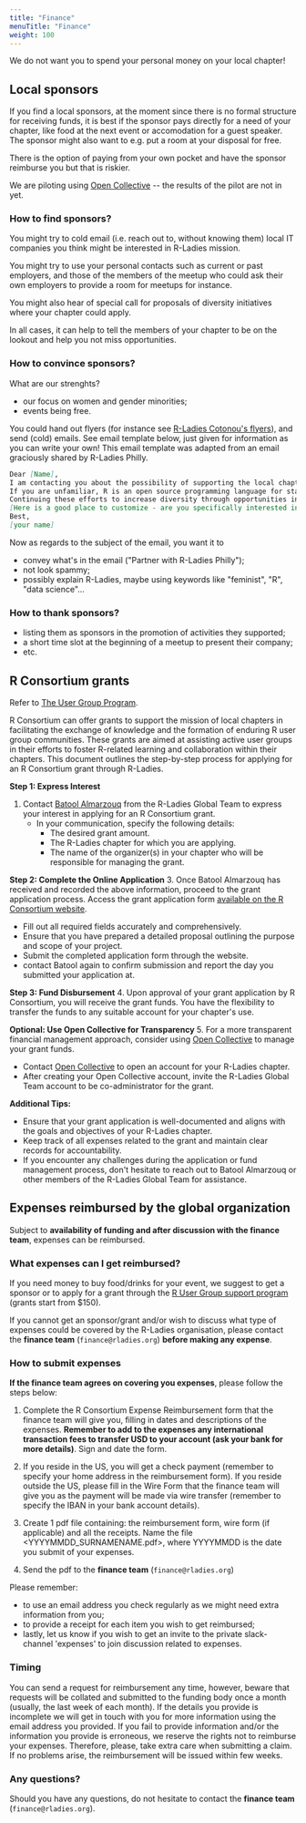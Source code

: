 ```yaml
---
title: "Finance"
menuTitle: "Finance"
weight: 100
---
```


We do not want you to spend your personal money on your local chapter!

## Local sponsors

If you find a local sponsors, at the moment since there is no formal structure for receiving funds, it is best if the sponsor pays directly for a need of your chapter, like food at the next event or accomodation for a guest speaker.
The sponsor might also want to e.g. put a room at your disposal for free.

There is the option of paying from your own pocket and have the sponsor reimburse you but that is riskier.

We are piloting using [Open Collective](https://opencollective.com/) -- the results of the pilot are not in yet. 

### How to find sponsors?

You might try to cold email (i.e. reach out to, without knowing them) local IT companies you think might be interested in R-Ladies mission.

You might try to use your personal contacts such as current or past employers, and those of the members of the meetup who could ask their own employers to provide a room for meetups for instance.

You might also hear of special call for proposals of diversity initiatives where your chapter could apply. 

In all cases, it can help to tell the members of your chapter to be on the lookout and help you not miss opportunities.

### How to convince sponsors?

What are our strenghts?

* our focus on women and gender minorities;
* events being free.

You could hand out flyers (for instance see [R-Ladies Cotonou's flyers](https://github.com/sbnadejda/flyers_R-LadiesCtn)), and send (cold) emails.
See email template below, just given for information as you can write your own! This email template was adapted from an email graciously shared by R-Ladies Philly.

```markdown
Dear [Name],
I am contacting you about the possibility of supporting the local chapter of R-Ladies [chapter name and online presence]. R-Ladies is a world-wide organization that promotes gender diversity in the data science community. As the [chapter name] chapter, we actively share and exchange knowledge with 100+ other chapters across the world, and bring together [usual number of attendees] members each [event frequency] for networking and knowledge sharing events. Since starting in [creation date], we’ve grown to [number of meetup members] members, and have set the groundwork for [positive phrase, e.g. "civic engagement" if you paired with non-profits, "community building among data scientists", etc].
If you are unfamiliar, R is an open source programming language for statistical computing that is widely used in many sectors. We are organizing [event types e.g. workshops] for women and underrepresented genders interested in R with topics like beginning R, R/Shiny, and statistical methods. [Add other events here if relevant e.g. bookclubs, networking events]
Continuing these efforts to increase diversity through opportunities in data science in [chapter location] will require time and resources (e.g. food, location space, online hosting, access to experts). We are committed to dedicating our time to this mission, and we would welcome the opportunity to partner with [company] to develop these avenues further.
[Here is a good place to customize - are you specifically interested in this sponsor hosting an event? Providing food for an event? Providing printing services?]
Best,
[your name]
```

Now as regards to the subject of the email, you want it to

* convey what's in the email ("Partner with R-Ladies Philly");
* not look spammy;
* possibly explain R-Ladies, maybe using keywords like "feminist", "R", "data science"...

### How to thank sponsors?

* listing them as sponsors in the promotion of activities they supported;
* a short time slot at the beginning of a meetup to present their company;
* etc.

## R Consortium grants

Refer to [The User Group Program](https://www.r-consortium.org/projects/r-user-group-support-program).

R Consortium can offer grants to support the mission of local chapters in facilitating the exchange of knowledge and the formation of enduring R user group communities. These grants are aimed at assisting active user groups in their efforts to foster R-related learning and collaboration within their chapters. This document outlines the step-by-step process for applying for an R Consortium grant through R-Ladies.

**Step 1: Express Interest**
1. Contact [Batool Almarzouq](grants@rladies.org) from the R-Ladies Global Team to express your interest in applying for an R Consortium grant.
   - In your communication, specify the following details:
     - The desired grant amount.
     - The R-Ladies chapter for which you are applying.
     - The name of the organizer(s) in your chapter who will be responsible for managing the grant.

**Step 2: Complete the Online Application**
3. Once Batool Almarzouq has received and recorded the above information, proceed to the grant application process. Access the grant application form [available on the R Consortium website](https://www.r-consortium.org/projects/r-user-group-support-program).
   - Fill out all required fields accurately and comprehensively.
   - Ensure that you have prepared a detailed proposal outlining the purpose and scope of your project.
   - Submit the completed application form through the website.
   - contact Batool again to confirm submission and report the day you submitted your application at.

**Step 3: Fund Disbursement**
4. Upon approval of your grant application by R Consortium, you will receive the grant funds. You have the flexibility to transfer the funds to any suitable account for your chapter's use.

**Optional: Use Open Collective for Transparency**
5. For a more transparent financial management approach, consider using [Open Collective](https://opencollective.com/) to manage your grant funds.
   - Contact [Open Collective](https://opencollective.com/) to open an account for your R-Ladies chapter.
   - After creating your Open Collective account, invite the R-Ladies Global Team account to be co-administrator for the grant.

**Additional Tips:**
- Ensure that your grant application is well-documented and aligns with the goals and objectives of your R-Ladies chapter.
- Keep track of all expenses related to the grant and maintain clear records for accountability.
- If you encounter any challenges during the application or fund management process, don't hesitate to reach out to Batool Almarzouq or other members of the R-Ladies Global Team for assistance.


## Expenses reimbursed by the global organization

Subject to **availability of funding and after discussion with the finance team**, expenses can be reimbursed.

### What expenses can I get reimbursed?

If you need money to buy food/drinks for your event, we suggest to get a sponsor or to apply for a grant through the [R User Group support program](https://www.r-consortium.org/projects/r-user-group-support-program) (grants start from $150).

If you cannot get an sponsor/grant and/or wish to discuss what type of expenses could be covered by the R-Ladies organisation, please contact the **finance team** (`finance@rladies.org`) **before making any expense**.

### How to submit expenses

**If the finance team agrees on covering you expenses**, please follow the steps below:

1. Complete the R Consortium Expense Reimbursement form that the finance team will give you, filling in dates and descriptions of the expenses. **Remember to add to the expenses any international transaction fees to transfer USD to your account (ask your bank for more details)**. Sign and date the form.

2. If you reside in the US, you will get a check payment (remember to specify your home address in the reimbursement form). If you reside outside the US, please fill in the Wire Form that the finance team will give you as the payment will be made via wire transfer (remember to specify the IBAN in your bank account details).

3. Create 1 pdf file containing: the reimbursement form, wire form (if applicable) and all the receipts. Name the file <YYYYMMDD_SURNAMENAME.pdf>, where YYYYMMDD is the date you submit of your expenses.

4. Send the pdf to the **finance team** (`finance@rladies.org`)

Please remember:

- to use an email address you check regularly as we might need extra information from you;
- to provide a receipt for each item you wish to get reimbursed;
- lastly, let us know if you wish to get an invite to the private slack-channel 'expenses' to join discussion related to expenses.

### Timing

You can send a request for reimbursement any time, however, beware that requests will be collated and submitted to the funding body once a month (usually, the last week of each month).
If the details you provide is incomplete we will get in touch with you for more information using the email address you provided. If you fail to provide information and/or the information you provide is erroneous, we reserve the rights not to reimburse your expenses. Therefore, please, take extra care when submitting a claim.
If no problems arise, the reimbursement will be issued within few weeks.

### Any questions?

Should you have any questions, do not hesitate to contact the **finance team** (`finance@rladies.org`). 
